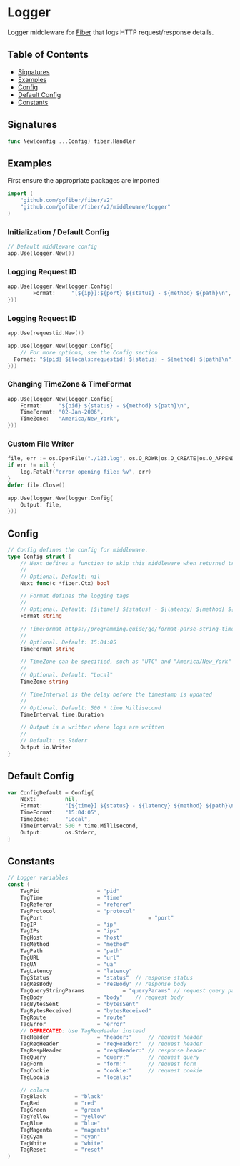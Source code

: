# Logger

Logger middleware for [Fiber](https://github.com/gofiber/fiber) that logs HTTP request/response details.

## Table of Contents

* [Signatures](logger.md#signatures)
* [Examples](logger.md#examples)
* [Config](logger.md#config)
* [Default Config](logger.md#default-config)
* [Constants](logger.md#constants)

## Signatures

```go
func New(config ...Config) fiber.Handler
```

## Examples

First ensure the appropriate packages are imported

```go
import (
	"github.com/gofiber/fiber/v2"
	"github.com/gofiber/fiber/v2/middleware/logger"
)
```

### **Initialization / Default Config**

```go
// Default middleware config
app.Use(logger.New())
```

### **Logging Request ID**

```go
app.Use(logger.New(logger.Config{
        Format:     "[${ip}]:${port} ${status} - ${method} ${path}\n",
}))
```

### Logging Request ID
```go
app.Use(requestid.New())

​app​.​Use​(​logger​.​New​(logger.​Config​{
	// For more options, see the Config section
  Format​: "${pid} ${locals:requestid} ${status} - ${method} ${path}​\n​"​,
}))
```

### **Changing TimeZone & TimeFormat**

```go
app.Use(logger.New(logger.Config{
	Format:     "${pid} ${status} - ${method} ${path}\n",
	TimeFormat: "02-Jan-2006",
	TimeZone:   "America/New_York",
}))
```

### **Custom File Writer**

```go
file, err := os.OpenFile("./123.log", os.O_RDWR|os.O_CREATE|os.O_APPEND, 0666)
if err != nil {
	log.Fatalf("error opening file: %v", err)
}
defer file.Close()

app.Use(logger.New(logger.Config{
	Output: file,
}))
```

## Config

```go
// Config defines the config for middleware.
type Config struct {
	// Next defines a function to skip this middleware when returned true.
	//
	// Optional. Default: nil
	Next func(c *fiber.Ctx) bool

	// Format defines the logging tags
	//
	// Optional. Default: [${time}] ${status} - ${latency} ${method} ${path}\n
	Format string

	// TimeFormat https://programming.guide/go/format-parse-string-time-date-example.html
	//
	// Optional. Default: 15:04:05
	TimeFormat string

	// TimeZone can be specified, such as "UTC" and "America/New_York" and "Asia/Chongqing", etc
	//
	// Optional. Default: "Local"
	TimeZone string

	// TimeInterval is the delay before the timestamp is updated
	//
	// Optional. Default: 500 * time.Millisecond
	TimeInterval time.Duration

	// Output is a writter where logs are written
	//
	// Default: os.Stderr
	Output io.Writer
}
```

## Default Config

```go
var ConfigDefault = Config{
	Next:         nil,
	Format:       "[${time}] ${status} - ${latency} ${method} ${path}\n",
	TimeFormat:   "15:04:05",
	TimeZone:     "Local",
	TimeInterval: 500 * time.Millisecond,
	Output:       os.Stderr,
}
```

## Constants

```go
// Logger variables
const (
	TagPid					= "pid"
	TagTime					= "time"
	TagReferer				= "referer"
	TagProtocol				= "protocol"
	TagPort                                 = "port"
	TagIP					= "ip"
	TagIPs					= "ips"
	TagHost					= "host"
	TagMethod				= "method"
	TagPath					= "path"
	TagURL					= "url"
	TagUA					= "ua"
	TagLatency				= "latency"
	TagStatus				= "status"	// response status
	TagResBody				= "resBody"	// response body
	TagQueryStringParams			= "queryParams"	// request query parameters
	TagBody					= "body"	// request body
	TagBytesSent			= "bytesSent"
	TagBytesReceived		= "bytesReceived"
	TagRoute				= "route"
	TagError                = "error"
	// DEPRECATED: Use TagReqHeader instead
	TagHeader               = "header:"     // request header
	TagReqHeader            = "reqHeader:"  // request header
	TagRespHeader           = "respHeader:" // response header
	TagQuery				= "query:"      // request query
	TagForm					= "form:"       // request form
	TagCookie				= "cookie:"     // request cookie
	TagLocals				= "locals:"

	// colors
	TagBlack         = "black"
	TagRed           = "red"
	TagGreen         = "green"
	TagYellow        = "yellow"
	TagBlue          = "blue"
	TagMagenta       = "magenta"
	TagCyan          = "cyan"
	TagWhite         = "white"
	TagReset         = "reset"
)
```
